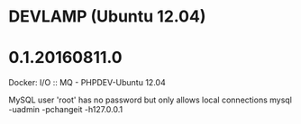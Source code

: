 # DEVLAMP (Ubuntu 12.04)
# 0.1.20160811.0

Docker: I/O :: MQ - PHPDEV-Ubuntu 12.04

MySQL user 'root' has no password but only allows local connections
mysql -uadmin -pchangeit -h127.0.0.1
